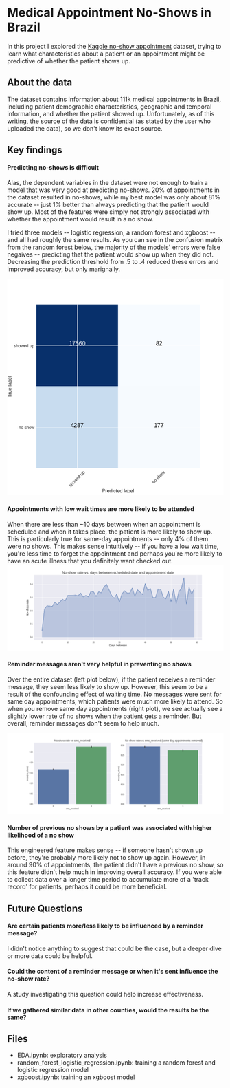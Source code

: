 # Medical Appointment No-Shows in Brazil

In this project I explored the [Kaggle no-show appointment](https://www.kaggle.com/joniarroba/noshowappointments/version/5) dataset, trying to learn what characteristics about a patient or an appointment might be predictive of whether the patient shows up.

## About the data

The dataset contains information about 111k medical appointments in Brazil, including patient demographic characteristics, geographic and temporal information, and whether the patient showed up. Unfortunately, as of this writing, the source of the data is confidential (as stated by the user who uploaded the data), so we don't know its exact source.


## Key findings

#### Predicting no-shows is difficult

Alas, the dependent variables in the dataset were not enough to train a model that was very good at predicting no-shows. 20% of appointments in the dataset resulted in no-shows, while my best model was only about 81% accurate -- just 1% better than always predicting that the patient would show up. Most of the features were simply not strongly associated with whether the appointment would result in a no show.

I tried three models -- logistic regression, a random forest and xgboost -- and all had roughly the same results. As you can see in the confusion matrix from the random forest below, the majority of the models' errors were false negaives -- predicting that the patient would show up when they did not. Decreasing the prediction threshold from .5 to .4 reduced these errors and improved accuracy, but only marignally.

![Confusion Matrix](https://raw.githubusercontent.com/ryankresse/medical_no_shows/master/imgs/confusion_mat.png)

#### Appointments with low wait times are more likely to be attended

When there are less than ~10 days between when an appointment is scheduled and when it takes place, the patient is more likely to show up. This is particularly true for same-day appointments -- only 4% of them were no shows. This makes sense intuitively -- if you have a low wait time, you're less time to forget the appointment and perhaps you're more likely to have an acute illness that you definitely want checked out.
![No show vs. wait time](https://raw.githubusercontent.com/ryankresse/medical_no_shows/master/imgs/rate_vs_wait.png)


#### Reminder messages aren't very helpful in preventing no shows

Over the entire dataset (left plot below), if the patient receives a reminder message, they seem less likely to show up. However, this seem to be a result of the confounding effect of waiting time. No messages were sent for same day appointments, which patients were much more likely to attend. So when you remove same day appointments (right plot), we see actually see a slightly lower rate of no shows when the patient gets a reminder. But overall, reminder messages don't seem to help much.

![No show vs. messages](https://raw.githubusercontent.com/ryankresse/medical_no_shows/master/imgs/rate_vs_message.png)

#### Number of previous no shows by a patient was associated with higher likelihood of a no show

This engineered feature makes sense -- if someone hasn't shown up before, they're probably more likely not to show up again. However, in around 90% of appointments, the patient didn't have a previous no show, so this feature didn't help much in improving overall accuracy. If you were able to collect data over a longer time period to accumulate more of a 'track record' for patients, perhaps it could be more beneficial.


## Future Questions

#### Are  certain patients more/less likely to be influenced by a reminder message?
I didn't notice anything to suggest that could be the case, but a deeper dive or more data could be helpful.

####  Could the content of a reminder message or when it's sent influence the no-show rate?
A study investigating this question could help increase effectiveness.

#### If we gathered similar data in other counties, would the results be the same?


## Files
- EDA.ipynb: exploratory analysis
- random_forest_logistic_regression.ipynb: training a random forest and logistic regression model
- xgboost.ipynb: training an xgboost model








